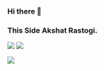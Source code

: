 ### Hi there 👋
### This Side Akshat Rastogi.
![](https://i.ibb.co/s5KM54V/Untitled-design-1.png)
<img src="https://github-readme-stats.vercel.app/api?username=akshatrastogi25&&show_icons=true&title_color=000000&icon_color=bb2acf&text_color=000000&bg_color=ffa931&count_private=true"/>


<!--
https://media.giphy.com/media/13HgwGsXF0aiGY/giphy.gif
-->

![](https://komarev.com/ghpvc/?username=akshatrastogi25&color=grey)
